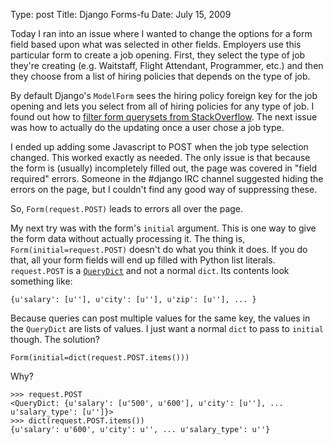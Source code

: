 Type: post
Title: Django Forms-fu
Date: July 15, 2009

Today I ran into an issue where I wanted to change the options for a
form field based upon what was selected in other fields. Employers use
this particular form to create a job opening. First, they select the
type of job they're creating (e.g. Waitstaff, Flight Attendant,
Programmer, etc.) and then they choose from a list of hiring policies
that depends on the type of job.

By default Django's `ModelForm` sees the hiring policy foreign key for
the job opening and lets you select from all of hiring policies for
any type of job. I found out how to [filter form querysets from
StackOverflow][1]. The next issue was how to actually do the updating
once a user chose a job type.

I ended up adding some Javascript to POST when the job type selection
changed. This worked exactly as needed. The only issue is that because
the form is (usually) incompletely filled out, the page was covered in
"field required" errors. Someone in the #django IRC channel suggested
hiding the errors on the page, but I couldn't find any good way of
suppressing these.

So, `Form(request.POST)` leads to errors all over the page.

My next try was with the form's `initial` argument. This is one way to
give the form data without actually processing it. The thing is,
`Form(initial=request.POST)` doesn't do what you think it does. If you
do that, all your form fields will end up filled with Python list
literals. `request.POST` is a [`QueryDict`][2] and not a normal
`dict`. Its contents look something like:

    {u'salary': [u''], u'city': [u''], u'zip': [u''], ... }

Because queries can post multiple values for the same key, the values
in the `QueryDict` are lists of values. I just want a normal `dict` to
pass to `initial` though. The solution?

`Form(initial=dict(request.POST.items()))`

Why?

    >>> request.POST
    <QueryDict: {u'salary': [u'500', u'600'], u'city': [u''], ... u'salary_type': [u'']}>
    >>> dict(request.POST.items())
    {u'salary': u'600', u'city': u'', ... u'salary_type': u''}

[1]:
http://stackoverflow.com/questions/291945/how-do-i-filter-foreignkey-choices-in-a-django-modelform
[2]: http://docs.djangoproject.com/en/dev/ref/request-response/#querydict-objects
